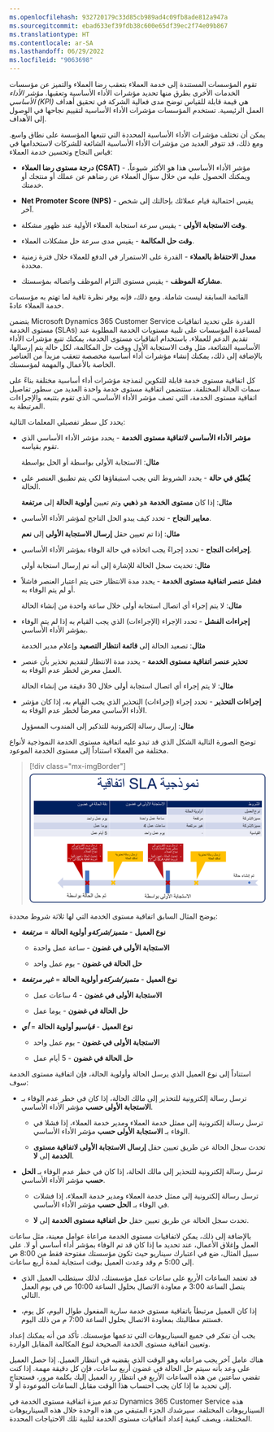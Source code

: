 ```yaml
---
ms.openlocfilehash: 932720179c33d85cb989ad4c09fb8ade812a947a
ms.sourcegitcommit: ebad633ef39fdb38c600e65df39ec2f74e09b867
ms.translationtype: HT
ms.contentlocale: ar-SA
ms.lasthandoff: 06/29/2022
ms.locfileid: "9063698"
---
```

تقوم المؤسسات المستندة إلى خدمة العملاء بتعقب رضا العملاء والتميز عن مؤسسات الخدمات الأخرى بطرق منها تحديد مؤشرات الأداء الأساسية وتعقبها. *مؤشر الأداء الأساسي (KPI)* هي قيمة قابلة للقياس توضح مدى فعالية الشركة في تحقيق أهداف العمل الرئيسية. تستخدم المؤسسات مؤشرات الأداء الأساسية لتقييم نجاحها في الوصول إلى الأهداف.

يمكن أن تختلف مؤشرات الأداء الأساسية المحددة التي تتبعها المؤسسة على نطاق واسع. ومع ذلك، قد تتوفر العديد من مؤشرات الأداء الأساسية الشائعة للشركات لاستخدامها في قياس النجاح وتحسين خدمة العملاء:

-  **درجة مستوى رضا العملاء (CSAT)** - مؤشر الأداء الأساسي هذا هو الأكثر شيوعاً، ويمكنك الحصول عليه من خلال سؤال العملاء عن رضاهم عن عملك أو منتجك أو خدمتك.

-  **Net Promoter Score ‏(NPS)** - يقيس احتمالية قيام عملائك بإحالتك إلى شخص آخر.

-  **وقت الاستجابة الأولى** - يقيس سرعة استجابة العملاء الأولية عند ظهور مشكلة.

-  **وقت حل المكالمة** - يقيس مدى سرعة حل مشكلات العملاء.

-  **معدل الاحتفاظ بالعملاء** - القدرة على الاستمرار في الدفع للعملاء خلال فترة زمنية محددة.

-  **مشاركة الموظف** - يقيس مستوى التزام الموظف واتصاله بمؤسستك.

القائمة السابقة ليست شاملة. ومع ذلك، فإنه يوفر نظرة ثاقبة لما تهتم به مؤسسات خدمة العملاء عادةً.

يتضمن Microsoft Dynamics ‏365 Customer Service القدرة على تحديد اتفاقيات مستوى الخدمة (SLAs) لمساعدة المؤسسات على تلبية مستويات الخدمة المطلوبة عند تقديم الدعم للعملاء. باستخدام اتفاقيات مستوى الخدمة، يمكنك تتبع مؤشرات الأداء الأساسية الشائعة، مثل وقت الاستجابة الأول ووقت حل المكالمة، لكل حالة يتم إرسالها. بالإضافة إلى ذلك، يمكنك إنشاء مؤشرات أداء أساسية مخصصة تتعقب مزيداً من العناصر الخاصة بالأعمال والمهمة لمؤسستك.

كل اتفاقية مستوى خدمة قابلة للتكوين لنمذجة مؤشرات أداء أساسية مختلفة بناءً على سمات الحالة المختلفة. ستتضمن اتفاقية مستوى خدمة واحدة العديد من سطور تفاصيل اتفاقية مستوى الخدمة، التي تصف مؤشر الأداء الأساسي، الذي تقوم بتتبعه والإجراءات المرتبطة به.

يحدد كل سطر تفصيلي المعلمات التالية:

- **مؤشر الأداء الأساسي لاتفاقية مستوى الخدمة** - يحدد مؤشر الأداء الأساسي الذي تقوم بقياسه.

   **مثال**: الاستجابة الأولى بواسطة أو الحل بواسطة

- **يُطبّق في حالة** - يحدد الشروط التي يجب استيفاؤها لكي يتم تطبيق العنصر على الحالة.

   **مثال**: إذا كان **مستوى الخدمة** هو **ذهبي** وتم تعيين **أولوية الحالة** إلى **مرتفعة**

- **معايير النجاح** - تحدد كيف يبدو الحل الناجح لمؤشر الأداء الأساسي.

   **مثال**: إذا تم تعيين حقل **إرسال الاستجابة الأولى** إلى **نعم**

- **إجراءات النجاح** - تحدد إجراءً يجب اتخاذه في حالة الوفاء بمؤشر الأداء الأساسي.

   **مثال**: تحديث سجل الحالة للإشارة إلى أنه تم إرسال استجابة أولى

- **فشل عنصر اتفاقية مستوى الخدمة** - يحدد مدة الانتظار حتى يتم اعتبار العنصر فاشلاً أو لم يتم الوفاء به.

   **مثال**: لا يتم إجراء أي اتصال استجابة أولى خلال ساعة واحدة من إنشاء الحالة

- **إجراءات الفشل** - تحدد الإجراء (الإجراءات) الذي يجب القيام به إذا لم يتم الوفاء بمؤشر الأداء الأساسي.

   **مثال**: تصعيد الحالة إلى **قائمة انتظار التصعيد** وإعلام مدير الخدمة

- **تحذير عنصر اتفاقية مستوى الخدمة** - يحدد مدة الانتظار لتقديم تحذير بأن عنصر العمل معرض لخطر عدم الوفاء به.

   **مثال**: لا يتم إجراء أي اتصال استجابة أولى خلال 30 دقيقة من إنشاء الحالة

- **إجراءات التحذير** - تحدد إجراء (إجراءات) التحذير الذي يجب القيام به، إذا كان مؤشر الأداء الأساسي معرضاً لخطر عدم الوفاء به.

   **مثال**: إرسال رسالة إلكترونية للتذكير إلى المندوب المسؤول

توضح الصورة التالية الشكل الذي قد تبدو عليه اتفاقية مستوى الخدمة النموذجية لأنواع مختلفة من العملاء استناداً إلى مستوى الخدمة الموعود.

> [!div class="mx-imgBorder"]
> [![رسم تخطيطي يوضح اتفاقية مستوى الخدمة النموذجية مع جدول زمني.](../media/service-level-agreement.png)](../media/service-level-agreement.png#lightbox)

يوضح المثال السابق اتفاقية مستوى الخدمة التي لها ثلاثة شروط محددة:

- **نوع العميل** - **_متميز/شركة_*_و_* أولوية الحالة** = **_مرتفعة_**

  - **الاستجابة الأولى في غضون** - ساعة عمل واحدة

  - **حل الحالة في غضون** - يوم عمل واحد

- **نوع العميل** - **_متميز/شركة_*_و_* أولوية الحالة** = **_غير مرتفعة_**

  - **الاستجابة الأولى في غضون** - ‏4 ساعات عمل

  - **حل الحالة في غضون** - يوما عمل

- **نوع العميل** - **_قياسي_*_و_* أولوية الحالة** = **_أي_**

  - **الاستجابة الأولى في غضون** - يوم عمل واحد

  - **حل الحالة في غضون** - ‏5 أيام عمل

استناداً إلى نوع العميل الذي يرسل الحالة وأولوية الحالة، فإن اتفاقية مستوى الخدمة سوف:

- ترسل رسالة إلكترونية للتحذير إلى مالك الحالة، إذا كان في خطر عدم الوفاء بـ **الاستجابة الأولى حسب** مؤشر الأداء الأساسي.

   - ترسل رسالة إلكترونية إلى ممثل خدمة العملاء ومدير خدمة العملاء، إذا فشلا في الوفاء بـ **الاستجابة الأولى حسب** مؤشر الأداء الأساسي.

   - تحدث سجل الحالة عن طريق تعيين حقل **إرسال الاستجابة الأولى لاتفاقية مستوى الخدمة** إلى **لا**.

- ترسل رسالة إلكترونية للتحذير إلى مالك الحالة، إذا كان في خطر عدم الوفاء بـ **الحل حسب** مؤشر الأداء الأساسي.

   - ترسل رسالة إلكترونية إلى ممثل خدمة العملاء ومدير خدمة العملاء، إذا فشلات في الوفاء بـ **الحل حسب** مؤشر الأداء الأساسي.

   - تحدث سجل الحالة عن طريق تعيين حقل **حل اتفاقية مستوى الخدمة** إلى **لا**.

بالإضافة إلى ذلك، يمكن لاتفاقيات مستوى الخدمة مراعاة عوامل معينة، مثل ساعات العمل وإغلاق الأعمال، عند تحديد ما إذا كان قد تم الوفاء بمؤشر أداء أساسي أو لا. على سبيل المثال، ضع في اعتبارك سيناريو حيث تكون مؤسستك مفتوحة فقط من 8:00 ص إلى 5:00 م وقد وعدت العميل بوقت استجابة لمدة أربع ساعات.

- قد تعتمد الساعات الأربع على ساعات عمل مؤسستك، لذلك سيتطلب العميل الذي يتصل الساعة 3:00 م معاودة الاتصال بحلول الساعة 10:00 ص في يوم العمل التالي.

- إذا كان العميل مرتبطاً باتفاقية مستوى خدمة سارية المفعول طوال اليوم، كل يوم، فستتم مطالبتك بمعاودة الاتصال بحلول الساعة 7:00 م من ذلك اليوم.

يجب أن تفكر في جميع السيناريوهات التي تدعمها مؤسستك. تأكد من أنه يمكنك إعداد وتعيين اتفاقية مستوى الخدمة الصحيحة لنوع المكالمة المقابل الواردة.

هناك عامل آخر يجب مراعاته وهو الوقت الذي يقضيه في انتظار العميل. إذا حصل العميل على وعد بأنه سيتم حل الحالة في غضون أربع ساعات، فإن كل دقيقة مهمة. إذا كنت تقضي ساعتين من هذه الساعات الأربع في انتظار رد العميل إليك بكلمة مرور، فستحتاج إلى تحديد ما إذا كان يجب احتساب هذا الوقت مقابل الساعات الموعودة أو لا.

تدعم ميزة اتفاقية مستوى الخدمة في Dynamics 365 Customer Service هذه السيناريوهات المختلفة. سيرشدك الجزء المتبقي من هذه الوحدة خلال هذه السيناريوهات المختلفة، ويصف كيفية إعداد اتفاقيات مستوى الخدمة لتلبية تلك الاحتياجات المحددة.
